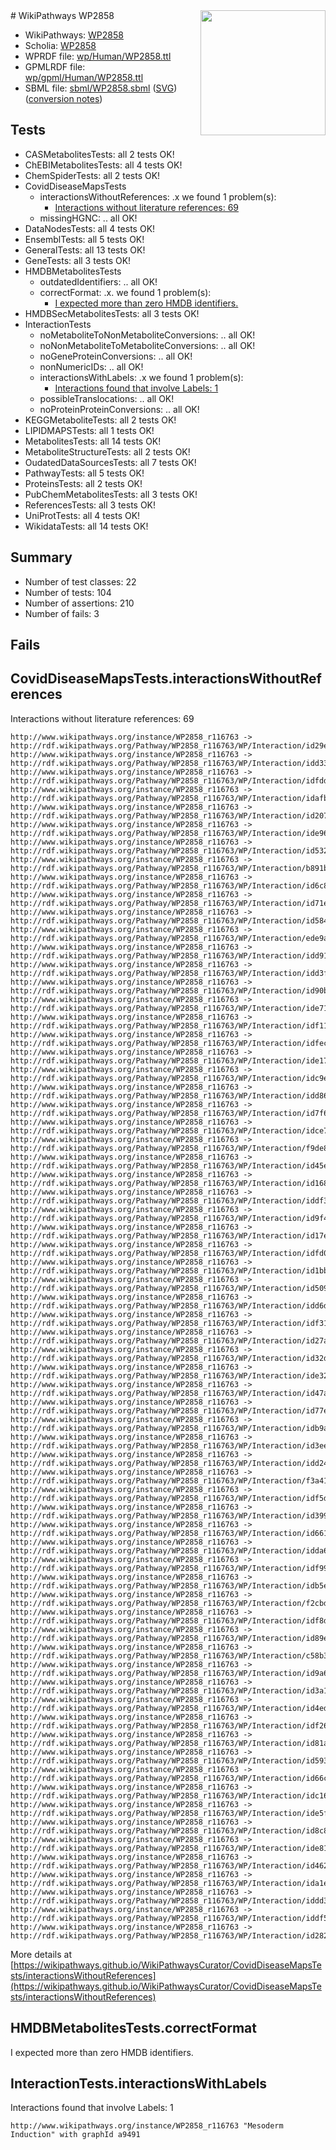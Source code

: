 <img style="float: right; width: 200px" src="../logo.png" />
# WikiPathways WP2858

* WikiPathways: [WP2858](https://identifiers.org/wikipathways:WP2858)
* Scholia: [WP2858](https://scholia.toolforge.org/wikipathways/WP2858)
* WPRDF file: [wp/Human/WP2858.ttl](../wp/Human/WP2858.ttl)
* GPMLRDF file: [wp/gpml/Human/WP2858.ttl](../wp/gpml/Human/WP2858.ttl)
* SBML file: [sbml/WP2858.sbml](../sbml/WP2858.sbml) ([SVG](../sbml/WP2858.svg)) ([conversion notes](../sbml/WP2858.txt))

## Tests
* CASMetabolitesTests: all 2 tests OK!
* ChEBIMetabolitesTests: all 4 tests OK!
* ChemSpiderTests: all 2 tests OK!
* CovidDiseaseMapsTests
    * interactionsWithoutReferences: .x we found 1 problem(s):
        * [Interactions without literature references: 69](#9701cd85)
    * missingHGNC: .. all OK!
* DataNodesTests: all 4 tests OK!
* EnsemblTests: all 5 tests OK!
* GeneralTests: all 13 tests OK!
* GeneTests: all 3 tests OK!
* HMDBMetabolitesTests
    * outdatedIdentifiers: .. all OK!
    * correctFormat: .x. we found 1 problem(s):
        * [I expected more than zero HMDB identifiers.](#ad154c1e)
* HMDBSecMetabolitesTests: all 3 tests OK!
* InteractionTests
    * noMetaboliteToNonMetaboliteConversions: .. all OK!
    * noNonMetaboliteToMetaboliteConversions: .. all OK!
    * noGeneProteinConversions: .. all OK!
    * nonNumericIDs: .. all OK!
    * interactionsWithLabels: .x we found 1 problem(s):
        * [Interactions found that involve Labels: 1](#630d2678)
    * possibleTranslocations: .. all OK!
    * noProteinProteinConversions: .. all OK!
* KEGGMetaboliteTests: all 2 tests OK!
* LIPIDMAPSTests: all 1 tests OK!
* MetabolitesTests: all 14 tests OK!
* MetaboliteStructureTests: all 2 tests OK!
* OudatedDataSourcesTests: all 7 tests OK!
* PathwayTests: all 5 tests OK!
* ProteinsTests: all 2 tests OK!
* PubChemMetabolitesTests: all 3 tests OK!
* ReferencesTests: all 3 tests OK!
* UniProtTests: all 4 tests OK!
* WikidataTests: all 14 tests OK!


## Summary

* Number of test classes: 22
* Number of tests: 104
* Number of assertions: 210
* Number of fails: 3

## Fails

<a name="9701cd85" />

## CovidDiseaseMapsTests.interactionsWithoutReferences

Interactions without literature references: 69
```
http://www.wikipathways.org/instance/WP2858_r116763 -> http://rdf.wikipathways.org/Pathway/WP2858_r116763/WP/Interaction/id29ea1c3c
http://www.wikipathways.org/instance/WP2858_r116763 -> http://rdf.wikipathways.org/Pathway/WP2858_r116763/WP/Interaction/idd338efa
http://www.wikipathways.org/instance/WP2858_r116763 -> http://rdf.wikipathways.org/Pathway/WP2858_r116763/WP/Interaction/idfddcd7ba
http://www.wikipathways.org/instance/WP2858_r116763 -> http://rdf.wikipathways.org/Pathway/WP2858_r116763/WP/Interaction/idafb73ad7
http://www.wikipathways.org/instance/WP2858_r116763 -> http://rdf.wikipathways.org/Pathway/WP2858_r116763/WP/Interaction/id20778601
http://www.wikipathways.org/instance/WP2858_r116763 -> http://rdf.wikipathways.org/Pathway/WP2858_r116763/WP/Interaction/ide9634dfd
http://www.wikipathways.org/instance/WP2858_r116763 -> http://rdf.wikipathways.org/Pathway/WP2858_r116763/WP/Interaction/id53203d39
http://www.wikipathways.org/instance/WP2858_r116763 -> http://rdf.wikipathways.org/Pathway/WP2858_r116763/WP/Interaction/b891b
http://www.wikipathways.org/instance/WP2858_r116763 -> http://rdf.wikipathways.org/Pathway/WP2858_r116763/WP/Interaction/id6c8de5ba
http://www.wikipathways.org/instance/WP2858_r116763 -> http://rdf.wikipathways.org/Pathway/WP2858_r116763/WP/Interaction/id71ec92da
http://www.wikipathways.org/instance/WP2858_r116763 -> http://rdf.wikipathways.org/Pathway/WP2858_r116763/WP/Interaction/id584e05fc
http://www.wikipathways.org/instance/WP2858_r116763 -> http://rdf.wikipathways.org/Pathway/WP2858_r116763/WP/Interaction/ede9a
http://www.wikipathways.org/instance/WP2858_r116763 -> http://rdf.wikipathways.org/Pathway/WP2858_r116763/WP/Interaction/idd91bf602
http://www.wikipathways.org/instance/WP2858_r116763 -> http://rdf.wikipathways.org/Pathway/WP2858_r116763/WP/Interaction/idd3fdc3f4
http://www.wikipathways.org/instance/WP2858_r116763 -> http://rdf.wikipathways.org/Pathway/WP2858_r116763/WP/Interaction/id90bad19d
http://www.wikipathways.org/instance/WP2858_r116763 -> http://rdf.wikipathways.org/Pathway/WP2858_r116763/WP/Interaction/ide714fec1
http://www.wikipathways.org/instance/WP2858_r116763 -> http://rdf.wikipathways.org/Pathway/WP2858_r116763/WP/Interaction/idf11efc2
http://www.wikipathways.org/instance/WP2858_r116763 -> http://rdf.wikipathways.org/Pathway/WP2858_r116763/WP/Interaction/idfec995e8
http://www.wikipathways.org/instance/WP2858_r116763 -> http://rdf.wikipathways.org/Pathway/WP2858_r116763/WP/Interaction/ide179477
http://www.wikipathways.org/instance/WP2858_r116763 -> http://rdf.wikipathways.org/Pathway/WP2858_r116763/WP/Interaction/idc9e61653
http://www.wikipathways.org/instance/WP2858_r116763 -> http://rdf.wikipathways.org/Pathway/WP2858_r116763/WP/Interaction/idd865c93b
http://www.wikipathways.org/instance/WP2858_r116763 -> http://rdf.wikipathways.org/Pathway/WP2858_r116763/WP/Interaction/id7f6cc00a
http://www.wikipathways.org/instance/WP2858_r116763 -> http://rdf.wikipathways.org/Pathway/WP2858_r116763/WP/Interaction/idce7f112f
http://www.wikipathways.org/instance/WP2858_r116763 -> http://rdf.wikipathways.org/Pathway/WP2858_r116763/WP/Interaction/f9de8
http://www.wikipathways.org/instance/WP2858_r116763 -> http://rdf.wikipathways.org/Pathway/WP2858_r116763/WP/Interaction/id45e34f9d
http://www.wikipathways.org/instance/WP2858_r116763 -> http://rdf.wikipathways.org/Pathway/WP2858_r116763/WP/Interaction/id1685c42
http://www.wikipathways.org/instance/WP2858_r116763 -> http://rdf.wikipathways.org/Pathway/WP2858_r116763/WP/Interaction/iddf3f5c1
http://www.wikipathways.org/instance/WP2858_r116763 -> http://rdf.wikipathways.org/Pathway/WP2858_r116763/WP/Interaction/id9f4a665b
http://www.wikipathways.org/instance/WP2858_r116763 -> http://rdf.wikipathways.org/Pathway/WP2858_r116763/WP/Interaction/id17ea6102
http://www.wikipathways.org/instance/WP2858_r116763 -> http://rdf.wikipathways.org/Pathway/WP2858_r116763/WP/Interaction/idfd051809
http://www.wikipathways.org/instance/WP2858_r116763 -> http://rdf.wikipathways.org/Pathway/WP2858_r116763/WP/Interaction/id1bb2b858
http://www.wikipathways.org/instance/WP2858_r116763 -> http://rdf.wikipathways.org/Pathway/WP2858_r116763/WP/Interaction/id509df61f
http://www.wikipathways.org/instance/WP2858_r116763 -> http://rdf.wikipathways.org/Pathway/WP2858_r116763/WP/Interaction/idd6d4a785
http://www.wikipathways.org/instance/WP2858_r116763 -> http://rdf.wikipathways.org/Pathway/WP2858_r116763/WP/Interaction/idf317dfb8
http://www.wikipathways.org/instance/WP2858_r116763 -> http://rdf.wikipathways.org/Pathway/WP2858_r116763/WP/Interaction/id27ad688b
http://www.wikipathways.org/instance/WP2858_r116763 -> http://rdf.wikipathways.org/Pathway/WP2858_r116763/WP/Interaction/id32d801a1
http://www.wikipathways.org/instance/WP2858_r116763 -> http://rdf.wikipathways.org/Pathway/WP2858_r116763/WP/Interaction/ide3254a7a
http://www.wikipathways.org/instance/WP2858_r116763 -> http://rdf.wikipathways.org/Pathway/WP2858_r116763/WP/Interaction/id47abab3a
http://www.wikipathways.org/instance/WP2858_r116763 -> http://rdf.wikipathways.org/Pathway/WP2858_r116763/WP/Interaction/id77e1288f
http://www.wikipathways.org/instance/WP2858_r116763 -> http://rdf.wikipathways.org/Pathway/WP2858_r116763/WP/Interaction/idb9a50fd8
http://www.wikipathways.org/instance/WP2858_r116763 -> http://rdf.wikipathways.org/Pathway/WP2858_r116763/WP/Interaction/id3ee2a225
http://www.wikipathways.org/instance/WP2858_r116763 -> http://rdf.wikipathways.org/Pathway/WP2858_r116763/WP/Interaction/idd2463f5e
http://www.wikipathways.org/instance/WP2858_r116763 -> http://rdf.wikipathways.org/Pathway/WP2858_r116763/WP/Interaction/f3a41
http://www.wikipathways.org/instance/WP2858_r116763 -> http://rdf.wikipathways.org/Pathway/WP2858_r116763/WP/Interaction/idf5ddc848
http://www.wikipathways.org/instance/WP2858_r116763 -> http://rdf.wikipathways.org/Pathway/WP2858_r116763/WP/Interaction/id39985177
http://www.wikipathways.org/instance/WP2858_r116763 -> http://rdf.wikipathways.org/Pathway/WP2858_r116763/WP/Interaction/id6618ef54
http://www.wikipathways.org/instance/WP2858_r116763 -> http://rdf.wikipathways.org/Pathway/WP2858_r116763/WP/Interaction/idda669ac5
http://www.wikipathways.org/instance/WP2858_r116763 -> http://rdf.wikipathways.org/Pathway/WP2858_r116763/WP/Interaction/idf990dd9b
http://www.wikipathways.org/instance/WP2858_r116763 -> http://rdf.wikipathways.org/Pathway/WP2858_r116763/WP/Interaction/idb5eaaefc
http://www.wikipathways.org/instance/WP2858_r116763 -> http://rdf.wikipathways.org/Pathway/WP2858_r116763/WP/Interaction/f2cbd
http://www.wikipathways.org/instance/WP2858_r116763 -> http://rdf.wikipathways.org/Pathway/WP2858_r116763/WP/Interaction/idf8dcc3b
http://www.wikipathways.org/instance/WP2858_r116763 -> http://rdf.wikipathways.org/Pathway/WP2858_r116763/WP/Interaction/id89ed3d8b
http://www.wikipathways.org/instance/WP2858_r116763 -> http://rdf.wikipathways.org/Pathway/WP2858_r116763/WP/Interaction/c58b3
http://www.wikipathways.org/instance/WP2858_r116763 -> http://rdf.wikipathways.org/Pathway/WP2858_r116763/WP/Interaction/id9a69997c
http://www.wikipathways.org/instance/WP2858_r116763 -> http://rdf.wikipathways.org/Pathway/WP2858_r116763/WP/Interaction/id3a114f51
http://www.wikipathways.org/instance/WP2858_r116763 -> http://rdf.wikipathways.org/Pathway/WP2858_r116763/WP/Interaction/id4edb9ff
http://www.wikipathways.org/instance/WP2858_r116763 -> http://rdf.wikipathways.org/Pathway/WP2858_r116763/WP/Interaction/idf2673441
http://www.wikipathways.org/instance/WP2858_r116763 -> http://rdf.wikipathways.org/Pathway/WP2858_r116763/WP/Interaction/id81a0229c
http://www.wikipathways.org/instance/WP2858_r116763 -> http://rdf.wikipathways.org/Pathway/WP2858_r116763/WP/Interaction/id593eebc
http://www.wikipathways.org/instance/WP2858_r116763 -> http://rdf.wikipathways.org/Pathway/WP2858_r116763/WP/Interaction/id66cd169c
http://www.wikipathways.org/instance/WP2858_r116763 -> http://rdf.wikipathways.org/Pathway/WP2858_r116763/WP/Interaction/idc1605899
http://www.wikipathways.org/instance/WP2858_r116763 -> http://rdf.wikipathways.org/Pathway/WP2858_r116763/WP/Interaction/ide5fa7acc
http://www.wikipathways.org/instance/WP2858_r116763 -> http://rdf.wikipathways.org/Pathway/WP2858_r116763/WP/Interaction/id8c86868
http://www.wikipathways.org/instance/WP2858_r116763 -> http://rdf.wikipathways.org/Pathway/WP2858_r116763/WP/Interaction/ide81c4ac3
http://www.wikipathways.org/instance/WP2858_r116763 -> http://rdf.wikipathways.org/Pathway/WP2858_r116763/WP/Interaction/id4627cc63
http://www.wikipathways.org/instance/WP2858_r116763 -> http://rdf.wikipathways.org/Pathway/WP2858_r116763/WP/Interaction/ida1e39a9b
http://www.wikipathways.org/instance/WP2858_r116763 -> http://rdf.wikipathways.org/Pathway/WP2858_r116763/WP/Interaction/iddd3aa868
http://www.wikipathways.org/instance/WP2858_r116763 -> http://rdf.wikipathways.org/Pathway/WP2858_r116763/WP/Interaction/iddf5a605c
http://www.wikipathways.org/instance/WP2858_r116763 -> http://rdf.wikipathways.org/Pathway/WP2858_r116763/WP/Interaction/id282a59f9
```

More details at [https://wikipathways.github.io/WikiPathwaysCurator/CovidDiseaseMapsTests/interactionsWithoutReferences](https://wikipathways.github.io/WikiPathwaysCurator/CovidDiseaseMapsTests/interactionsWithoutReferences)

<a name="ad154c1e" />

## HMDBMetabolitesTests.correctFormat

I expected more than zero HMDB identifiers.
<a name="630d2678" />

## InteractionTests.interactionsWithLabels

Interactions found that involve Labels: 1
```
http://www.wikipathways.org/instance/WP2858_r116763 "Mesoderm
Induction" with graphId a9491
```

